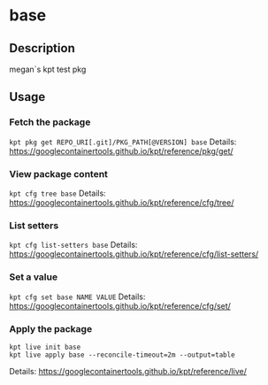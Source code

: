 # base

## Description
megan`s kpt test pkg

## Usage

### Fetch the package
`kpt pkg get REPO_URI[.git]/PKG_PATH[@VERSION] base`
Details: https://googlecontainertools.github.io/kpt/reference/pkg/get/

### View package content
`kpt cfg tree base`
Details: https://googlecontainertools.github.io/kpt/reference/cfg/tree/

### List setters
`kpt cfg list-setters base`
Details: https://googlecontainertools.github.io/kpt/reference/cfg/list-setters/

### Set a value
`kpt cfg set base NAME VALUE`
Details: https://googlecontainertools.github.io/kpt/reference/cfg/set/

### Apply the package
```
kpt live init base
kpt live apply base --reconcile-timeout=2m --output=table
```
Details: https://googlecontainertools.github.io/kpt/reference/live/
